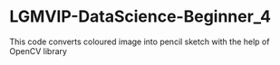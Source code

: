 # LGMVIP-DataScience-Beginner_4
This code converts coloured image into pencil sketch with the help of OpenCV library
